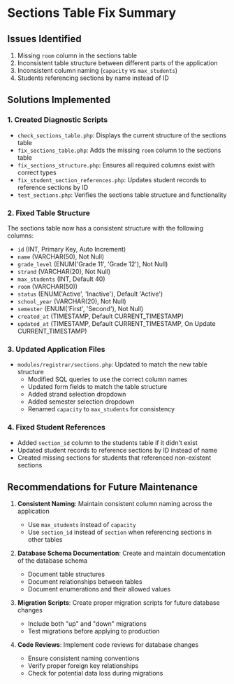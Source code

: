 # Sections Table Fix Summary

## Issues Identified

1. Missing `room` column in the sections table
2. Inconsistent table structure between different parts of the application
3. Inconsistent column naming (`capacity` vs `max_students`)
4. Students referencing sections by name instead of ID

## Solutions Implemented

### 1. Created Diagnostic Scripts

- `check_sections_table.php`: Displays the current structure of the sections table
- `fix_sections_table.php`: Adds the missing `room` column to the sections table
- `fix_sections_structure.php`: Ensures all required columns exist with correct types
- `fix_student_section_references.php`: Updates student records to reference sections by ID
- `test_sections.php`: Verifies the sections table structure and functionality

### 2. Fixed Table Structure

The sections table now has a consistent structure with the following columns:

- `id` (INT, Primary Key, Auto Increment)
- `name` (VARCHAR(50), Not Null)
- `grade_level` (ENUM('Grade 11', 'Grade 12'), Not Null)
- `strand` (VARCHAR(20), Not Null)
- `max_students` (INT, Default 40)
- `room` (VARCHAR(50))
- `status` (ENUM('Active', 'Inactive'), Default 'Active')
- `school_year` (VARCHAR(20), Not Null)
- `semester` (ENUM('First', 'Second'), Not Null)
- `created_at` (TIMESTAMP, Default CURRENT_TIMESTAMP)
- `updated_at` (TIMESTAMP, Default CURRENT_TIMESTAMP, On Update CURRENT_TIMESTAMP)

### 3. Updated Application Files

- `modules/registrar/sections.php`: Updated to match the new table structure
  - Modified SQL queries to use the correct column names
  - Updated form fields to match the table structure
  - Added strand selection dropdown
  - Added semester selection dropdown
  - Renamed `capacity` to `max_students` for consistency

### 4. Fixed Student References

- Added `section_id` column to the students table if it didn't exist
- Updated student records to reference sections by ID instead of name
- Created missing sections for students that referenced non-existent sections

## Recommendations for Future Maintenance

1. **Consistent Naming**: Maintain consistent column naming across the application
   - Use `max_students` instead of `capacity`
   - Use `section_id` instead of `section` when referencing sections in other tables

2. **Database Schema Documentation**: Create and maintain documentation of the database schema
   - Document table structures
   - Document relationships between tables
   - Document enumerations and their allowed values

3. **Migration Scripts**: Create proper migration scripts for future database changes
   - Include both "up" and "down" migrations
   - Test migrations before applying to production

4. **Code Reviews**: Implement code reviews for database changes
   - Ensure consistent naming conventions
   - Verify proper foreign key relationships
   - Check for potential data loss during migrations 